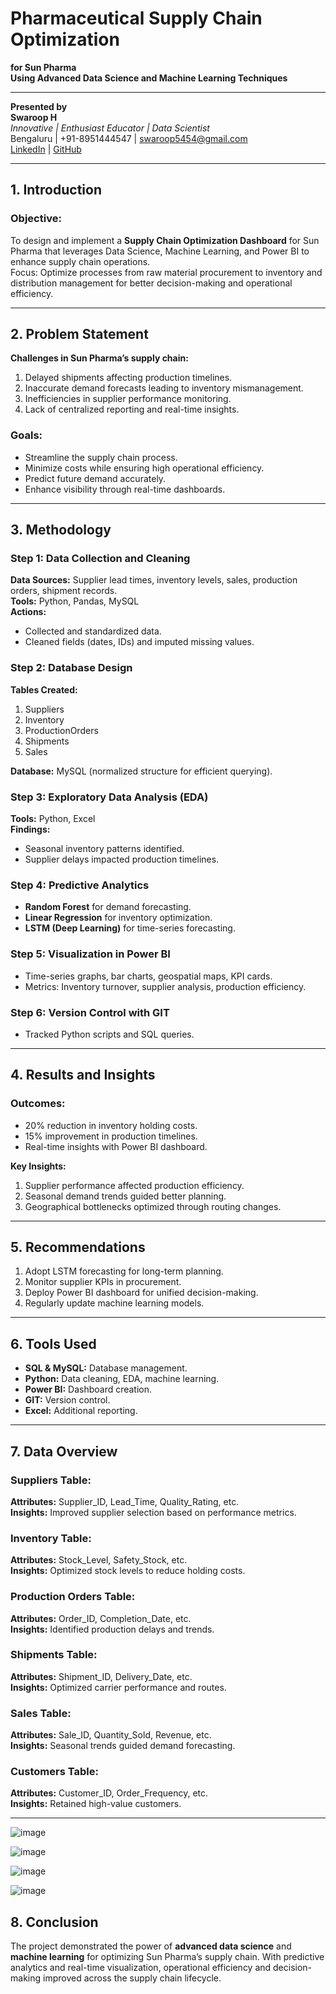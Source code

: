 
# Pharmaceutical Supply Chain Optimization  
**for Sun Pharma**  
**Using Advanced Data Science and Machine Learning Techniques**  

---

**Presented by**  
**Swaroop H**  
*Innovative | Enthusiast Educator | Data Scientist*  
Bengaluru | +91-8951444547 | [swaroop5454@gmail.com](mailto:swaroop5454@gmail.com)  
[LinkedIn](https://linkedin.com/in/swaroop5454/) | [GitHub](https://github.com/swaroop5454)  

---

## 1. Introduction  

### Objective:  
To design and implement a **Supply Chain Optimization Dashboard** for Sun Pharma that leverages Data Science, Machine Learning, and Power BI to enhance supply chain operations.  
Focus: Optimize processes from raw material procurement to inventory and distribution management for better decision-making and operational efficiency.  

---

## 2. Problem Statement  

**Challenges in Sun Pharma’s supply chain:**  
1. Delayed shipments affecting production timelines.  
2. Inaccurate demand forecasts leading to inventory mismanagement.  
3. Inefficiencies in supplier performance monitoring.  
4. Lack of centralized reporting and real-time insights.  

### Goals:  
- Streamline the supply chain process.  
- Minimize costs while ensuring high operational efficiency.  
- Predict future demand accurately.  
- Enhance visibility through real-time dashboards.  

---

## 3. Methodology  

### Step 1: Data Collection and Cleaning  
**Data Sources:** Supplier lead times, inventory levels, sales, production orders, shipment records.  
**Tools:** Python, Pandas, MySQL  
**Actions:**  
- Collected and standardized data.  
- Cleaned fields (dates, IDs) and imputed missing values.  

### Step 2: Database Design  
**Tables Created:**  
1. Suppliers  
2. Inventory  
3. ProductionOrders  
4. Shipments  
5. Sales  

**Database:** MySQL (normalized structure for efficient querying).  

### Step 3: Exploratory Data Analysis (EDA)  
**Tools:** Python, Excel  
**Findings:**  
- Seasonal inventory patterns identified.  
- Supplier delays impacted production timelines.  

### Step 4: Predictive Analytics  
- **Random Forest** for demand forecasting.  
- **Linear Regression** for inventory optimization.  
- **LSTM (Deep Learning)** for time-series forecasting.  

### Step 5: Visualization in Power BI  
- Time-series graphs, bar charts, geospatial maps, KPI cards.  
- Metrics: Inventory turnover, supplier analysis, production efficiency.  

### Step 6: Version Control with GIT  
- Tracked Python scripts and SQL queries.  

---

## 4. Results and Insights  

### Outcomes:  
- 20% reduction in inventory holding costs.  
- 15% improvement in production timelines.  
- Real-time insights with Power BI dashboard.  

**Key Insights:**  
1. Supplier performance affected production efficiency.  
2. Seasonal demand trends guided better planning.  
3. Geographical bottlenecks optimized through routing changes.  

---

## 5. Recommendations  

1. Adopt LSTM forecasting for long-term planning.  
2. Monitor supplier KPIs in procurement.  
3. Deploy Power BI dashboard for unified decision-making.  
4. Regularly update machine learning models.  

---

## 6. Tools Used  

- **SQL & MySQL:** Database management.  
- **Python:** Data cleaning, EDA, machine learning.  
- **Power BI:** Dashboard creation.  
- **GIT:** Version control.  
- **Excel:** Additional reporting.  

---

## 7. Data Overview  

### Suppliers Table:  
**Attributes:** Supplier_ID, Lead_Time, Quality_Rating, etc.  
**Insights:** Improved supplier selection based on performance metrics.  

### Inventory Table:  
**Attributes:** Stock_Level, Safety_Stock, etc.  
**Insights:** Optimized stock levels to reduce holding costs.  

### Production Orders Table:  
**Attributes:** Order_ID, Completion_Date, etc.  
**Insights:** Identified production delays and trends.  

### Shipments Table:  
**Attributes:** Shipment_ID, Delivery_Date, etc.  
**Insights:** Optimized carrier performance and routes.  

### Sales Table:  
**Attributes:** Sale_ID, Quantity_Sold, Revenue, etc.  
**Insights:** Seasonal trends guided demand forecasting.  

### Customers Table:  
**Attributes:** Customer_ID, Order_Frequency, etc.  
**Insights:** Retained high-value customers.  

---
![image](https://github.com/user-attachments/assets/4ed2bf4c-300a-4c91-af10-969126551436)

![image](https://github.com/user-attachments/assets/e2c1ac95-43c3-4c70-b361-7aa08a60d922)

![image](https://github.com/user-attachments/assets/f50d8be4-c108-4eda-b14f-841e99b073ae)

![image](https://github.com/user-attachments/assets/63793f73-f58f-450b-b9f0-ad9db16a50e9)





## 8. Conclusion  

The project demonstrated the power of **advanced data science** and **machine learning** for optimizing Sun Pharma’s supply chain. With predictive analytics and real-time visualization, operational efficiency and decision-making improved across the supply chain lifecycle.  
